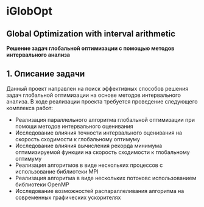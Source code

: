 # iGlobOpt
## Global Optimization with interval arithmetic ###

**Решение задач глобальной оптимизации с помощью методов интервального анализа**

## 1. Описание задачи
Данный проект направлен на поиск эффективных способов решения задач глобальной оптимизации на основе методов интервального анализа. В ходе реализации проекта требуется проведение следующего комплекса работ:
+ Реализация параллельного алгоритма глобальной оптимизации при помощи методов интервального оценивания
+ Исследование влияния точности интервального оценивания на скорость сходимости к глобальному оптимуму
+ Исследование влияния вычисления рекорда минимума оптимизируемой функции на скорость сходимости к глобальному оптимуму
+ Реализация алгоритмов в виде нескольких процессов с использование библиотеки MPI
+ Реализация алгоритма в виде нескольких потоковс использованием библиотеки OpenMP
+ Исследование возможностей распараллеливания алгоритма на современных графических ускорителях

